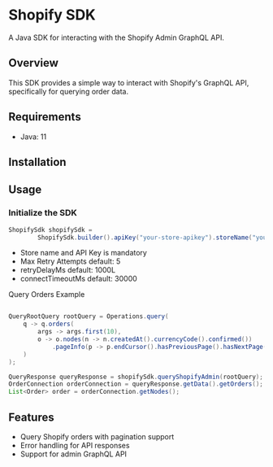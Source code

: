 # Shopify SDK

A Java SDK for interacting with the Shopify Admin GraphQL API.

## Overview

This SDK provides a simple way to interact with Shopify's GraphQL API, specifically for querying order data.

## Requirements

- Java: 11

## Installation

## Usage

### Initialize the SDK

```java
ShopifySdk shopifySdk =
        ShopifySdk.builder().apiKey("your-store-apikey").storeName("your-store-name").maxRetryAttempts(5).retryDelayMs(1000L).connectTimeoutMs(30000).build()
```

- Store name and API Key is mandatory
- Max Retry Attempts default: 5
- retryDelayMs default: 1000L
- connectTimeoutMs default: 30000

Query Orders Example

```java

QueryRootQuery rootQuery = Operations.query(
    q -> q.orders(
        args -> args.first(10),
        o -> o.nodes(n -> n.createdAt().currencyCode().confirmed())
            .pageInfo(p -> p.endCursor().hasPreviousPage().hasNextPage().startCursor())
    )
);

QueryResponse queryResponse = shopifySdk.queryShopifyAdmin(rootQuery);
OrderConnection orderConnection = queryResponse.getData().getOrders();
List<Order> order = orderConnection.getNodes();
```

## Features

- Query Shopify orders with pagination support
- Error handling for API responses
- Support for admin GraphQL API
